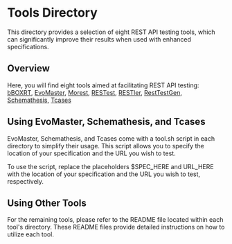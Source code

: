 # Tools Directory

This directory provides a selection of eight REST API testing tools, which can significantly improve their results when used with enhanced specifications.

## Overview

Here, you will find eight tools aimed at facilitating REST API testing: [bBOXRT](https://eden.dei.uc.pt/~cnl/papers/2020-access.zip), [EvoMaster](https://github.com/EMResearch/EvoMaster), [Morest](https://github.com/codingsoo/REST_Go/tree/master/tool/morest), [RESTest](https://github.com/isa-group/RESTest), [RESTler](https://github.com/microsoft/restler-fuzzer), [RestTestGen](https://github.com/SeUniVr/RestTestGen), [Schemathesis](https://github.com/schemathesis/schemathesis), [Tcases](https://github.com/Cornutum/tcases)

## Using EvoMaster, Schemathesis, and Tcases

EvoMaster, Schemathesis, and Tcases come with a tool.sh script in each directory to simplify their usage. This script allows you to specify the location of your specification and the URL you wish to test.

To use the script, replace the placeholders $SPEC_HERE and URL_HERE with the location of your specification and the URL you wish to test, respectively.

## Using Other Tools

For the remaining tools, please refer to the README file located within each tool's directory. These README files provide detailed instructions on how to utilize each tool.